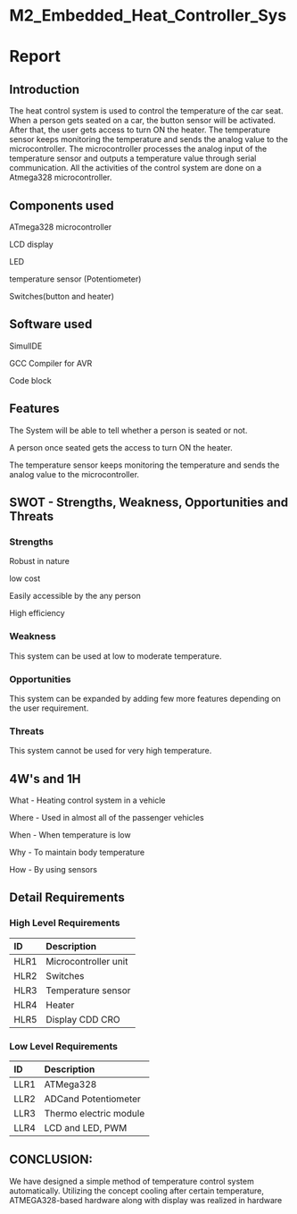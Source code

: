 # M2_Embedded_Heat_Controller_Sys


# Report

## Introduction

The heat control system is used to control the temperature of the car seat. When a person gets seated on a car, the button sensor will be activated. After that, the user gets access to turn ON the heater. The temperature sensor keeps monitoring the temperature and sends the analog value to the microcontroller. The microcontroller processes the analog input of the temperature sensor and outputs a temperature value through serial communication. All the activities of the control system are done on a Atmega328 microcontroller.



## Components used

ATmega328 microcontroller 

LCD display

LED 

temperature sensor (Potentiometer)

Switches(button and heater)




## Software used

SimulIDE

GCC Compiler for AVR

Code block

## Features

The System will be able to tell whether a person is seated or not.

A person once seated gets the access to turn ON the heater.

The temperature sensor keeps monitoring the temperature and sends the analog value to the microcontroller.

## SWOT - Strengths, Weakness, Opportunities and Threats

### Strengths

Robust in nature 

low cost

Easily accessible by the any person

High efficiency

### Weakness

This system can be used at low to moderate temperature.

### Opportunities

This system can be expanded by adding few more features depending on the user requirement. 

### Threats

This system cannot be used for very high temperature.

## 4W's and 1H

What - Heating control system in a vehicle

Where - Used in almost all of the passenger vehicles

When -  When temperature is low

Why - To maintain body temperature

How - By using sensors

## Detail Requirements

### High Level Requirements


| **ID** | **Description** |
| :- | :- |
|HLR1|Microcontroller unit    |
|HLR2|Switches|
|HLR3|Temperature sensor|
|HLR4|Heater|
|HLR5|Display CDD CRO|

### Low Level Requirements


| **ID** | **Description** |
| :- | :- |
|LLR1|ATMega328|
|LLR2|ADCand Potentiometer|
|LLR3|Thermo electric module|
|LLR4|LCD and LED, PWM|

## CONCLUSION:

We have designed a simple method of temperature control system automatically. Utilizing the concept cooling after certain temperature, ATMEGA328-based hardware along with display was realized in hardware

